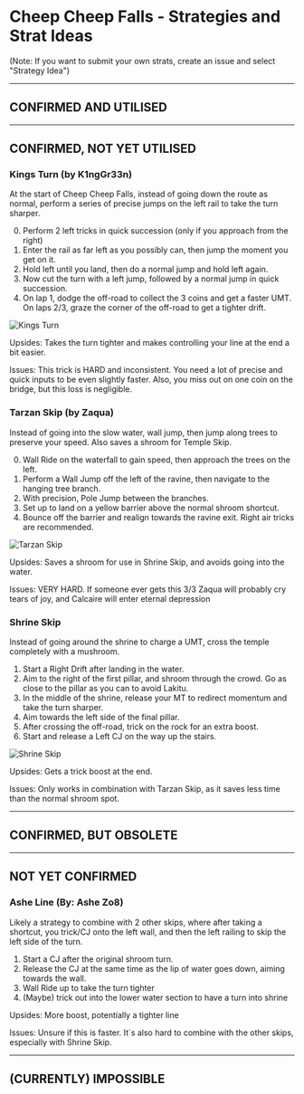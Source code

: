 # Cheep Cheep Falls - Strategies and Strat Ideas

(Note: If you want to submit your own strats, create an issue and select "Strategy Idea")

---
## CONFIRMED AND UTILISED

---
## CONFIRMED, NOT YET UTILISED

### Kings Turn (by K1ngGr33n)
At the start of Cheep Cheep Falls, instead of going down the route as normal, perform a series of precise jumps on the left rail to take the turn sharper.

0. Perform 2 left tricks in quick succession (only if you approach from the right) 
1. Enter the rail as far left as you possibly can, then jump the moment you get on it. 
2. Hold left until you land, then do a normal jump and hold left again. 
3. Now cut the turn with a left jump, followed by a normal jump in quick succession. 
4. On lap 1, dodge the off-road to collect the 3 coins and get a faster UMT. On laps 2/3, graze the corner of the off-road to get a tighter drift.

![Kings Turn](/media/CCF/kings_turn.gif)

Upsides: Takes the turn tighter and makes controlling your line at the end a bit easier.

Issues: This trick is HARD and inconsistent. You need a lot of precise and quick inputs to be even slightly faster. Also, you miss out on one coin on the bridge, but this loss is negligible. 



### Tarzan Skip (by Zaqua)
Instead of going into the slow water, wall jump, then jump along trees to preserve your speed. Also saves a shroom for Temple Skip.

0. Wall Ride on the waterfall to gain speed, then approach the trees on the left. 
1. Perform a Wall Jump off the left of the ravine, then navigate to the hanging tree branch.
2. With precision, Pole Jump between the branches. 
3. Set up to land on a yellow barrier above the normal shroom shortcut.
4. Bounce off the barrier and realign towards the ravine exit. Right air tricks are recommended. 

![Tarzan Skip](/media/CCF/tarzan_skip.gif)

Upsides: Saves a shroom for use in Shrine Skip, and avoids going into the water.

Issues: VERY HARD. If someone ever gets this 3/3 Zaqua will probably cry tears of joy, and Calcaire will enter eternal depression



### Shrine Skip
Instead of going around the shrine to charge a UMT, cross the temple completely with a mushroom.

1. Start a Right Drift after landing in the water.
2. Aim to the right of the first pillar, and shroom through the crowd. Go as close to the pillar as you can to avoid Lakitu.
3. In the middle of the shrine, release your MT to redirect momentum and take the turn sharper.
4. Aim towards the left side of the final pillar.
5. After crossing the off-road, trick on the rock for an extra boost.
6. Start and release a Left CJ on the way up the stairs.

![Shrine Skip](/media/CCF/shrine_skip.gif)

Upsides: Gets a trick boost at the end.

Issues: Only works in combination with Tarzan Skip, as it saves less time than the normal shroom spot.

---
## CONFIRMED, BUT OBSOLETE

---
## NOT YET CONFIRMED
### Ashe Line (By: Ashe Zo8)
Likely a strategy to combine with 2 other skips, where after taking a shortcut, you trick/CJ onto the left wall, and then the left railing to skip the left side of the turn.

1. Start a CJ after the original shroom turn.
2. Release the CJ at the same time as the lip of water goes down, aiming towards the wall.
3. Wall Ride up to take the turn tighter
4. (Maybe) trick out into the lower water section to have a turn into shrine 

Upsides: More boost, potentially a tighter line

Issues: Unsure if this is faster. It´s also hard to combine with the other skips, especially with Shrine Skip.

---
## (CURRENTLY) IMPOSSIBLE
